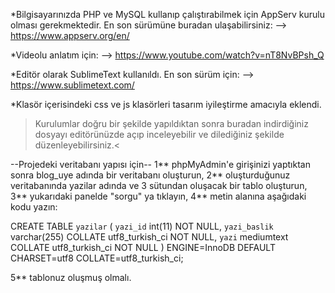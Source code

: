 *Bilgisayarınızda PHP ve MySQL kullanıp çalıştırabilmek için AppServ kurulu olması gerekmektedir. 
En son sürümüne buradan ulaşabilirsiniz:
--> https://www.appserv.org/en/

*Videolu anlatım için:
--> https://www.youtube.com/watch?v=nT8NvBPsh_Q

*Editör olarak SublimeText kullanıldı.
En son sürüm için:
--> https://www.sublimetext.com/

*Klasör içerisindeki css ve js klasörleri tasarım iyileştirme amacıyla eklendi.

>Kurulumlar doğru bir şekilde yapıldıktan sonra buradan indirdiğiniz dosyayı editörünüzde açıp inceleyebilir ve dilediğiniz şekilde düzenleyebilirsiniz.<

--Projedeki veritabanı yapısı için--
1** phpMyAdmin'e girişinizi yaptıktan sonra blog_uye adında bir veritabanı oluşturun,
2** oluşturduğunuz veritabanında yazilar adında ve 3 sütundan oluşacak bir tablo oluşturun,
3** yukarıdaki panelde "sorgu" ya tıklayın,
4** metin alanına aşağıdaki kodu yazın:

CREATE TABLE `yazilar` (
  `yazi_id` int(11) NOT NULL,
  `yazi_baslik` varchar(255) COLLATE utf8_turkish_ci NOT NULL,
  `yazi` mediumtext COLLATE utf8_turkish_ci NOT NULL
) ENGINE=InnoDB DEFAULT CHARSET=utf8 COLLATE=utf8_turkish_ci;

5** tablonuz oluşmuş olmalı.
